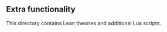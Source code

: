 Extra functionality
-------------------

This directory contains Lean theories and additional Lua scripts.

